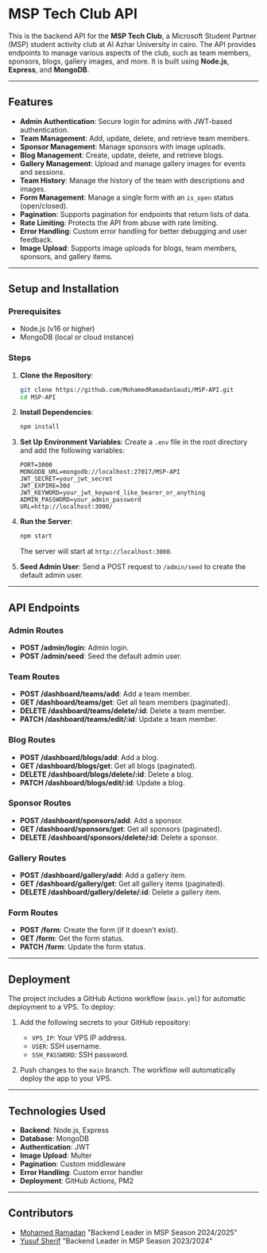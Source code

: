 # MSP Tech Club API

This is the backend API for the **MSP Tech Club**, a Microsoft Student Partner (MSP) student activity club at Al Azhar University in cairo. The API provides endpoints to manage various aspects of the club, such as team members, sponsors, blogs, gallery images, and more. It is built using **Node.js**, **Express**, and **MongoDB**.

---

## Features

- **Admin Authentication**: Secure login for admins with JWT-based authentication.
- **Team Management**: Add, update, delete, and retrieve team members.
- **Sponsor Management**: Manage sponsors with image uploads.
- **Blog Management**: Create, update, delete, and retrieve blogs.
- **Gallery Management**: Upload and manage gallery images for events and sessions.
- **Team History**: Manage the history of the team with descriptions and images.
- **Form Management**: Manage a single form with an `is_open` status (open/closed).
- **Pagination**: Supports pagination for endpoints that return lists of data.
- **Rate Limiting**: Protects the API from abuse with rate limiting.
- **Error Handling**: Custom error handling for better debugging and user feedback.
- **Image Upload**: Supports image uploads for blogs, team members, sponsors, and gallery items.

---

## Setup and Installation

### Prerequisites

- Node.js (v16 or higher)
- MongoDB (local or cloud instance)

### Steps

1. **Clone the Repository**:

   ```bash
   git clone https://github.com/MohamedRamadanSaudi/MSP-API.git
   cd MSP-API
   ```

2. **Install Dependencies**:

   ```bash
   npm install
   ```

3. **Set Up Environment Variables**:
   Create a `.env` file in the root directory and add the following variables:

   ```env
   PORT=3000
   MONGODB_URL=mongodb://localhost:27017/MSP-API
   JWT_SECRET=your_jwt_secret
   JWT_EXPIRE=30d
   JWT_KEYWORD=your_jwt_keyword_like_bearer_or_anything
   ADMIN_PASSWORD=your_admin_password
   URL=http://localhost:3000/
   ```

4. **Run the Server**:

   ```bash
   npm start
   ```

   The server will start at `http://localhost:3000`.

5. **Seed Admin User**:
   Send a POST request to `/admin/seed` to create the default admin user.

---

## API Endpoints

### Admin Routes

- **POST /admin/login**: Admin login.
- **POST /admin/seed**: Seed the default admin user.

### Team Routes

- **POST /dashboard/teams/add**: Add a team member.
- **GET /dashboard/teams/get**: Get all team members (paginated).
- **DELETE /dashboard/teams/delete/:id**: Delete a team member.
- **PATCH /dashboard/teams/edit/:id**: Update a team member.

### Blog Routes

- **POST /dashboard/blogs/add**: Add a blog.
- **GET /dashboard/blogs/get**: Get all blogs (paginated).
- **DELETE /dashboard/blogs/delete/:id**: Delete a blog.
- **PATCH /dashboard/blogs/edit/:id**: Update a blog.

### Sponsor Routes

- **POST /dashboard/sponsors/add**: Add a sponsor.
- **GET /dashboard/sponsors/get**: Get all sponsors (paginated).
- **DELETE /dashboard/sponsors/delete/:id**: Delete a sponsor.

### Gallery Routes

- **POST /dashboard/gallery/add**: Add a gallery item.
- **GET /dashboard/gallery/get**: Get all gallery items (paginated).
- **DELETE /dashboard/gallery/delete/:id**: Delete a gallery item.

### Form Routes

- **POST /form**: Create the form (if it doesn’t exist).
- **GET /form**: Get the form status.
- **PATCH /form**: Update the form status.

---

## Deployment

The project includes a GitHub Actions workflow (`main.yml`) for automatic deployment to a VPS. To deploy:

1. Add the following secrets to your GitHub repository:

   - `VPS_IP`: Your VPS IP address.
   - `USER`: SSH username.
   - `SSH_PASSWORD`: SSH password.

2. Push changes to the `main` branch. The workflow will automatically deploy the app to your VPS.

---

## Technologies Used

- **Backend**: Node.js, Express
- **Database**: MongoDB
- **Authentication**: JWT
- **Image Upload**: Multer
- **Pagination**: Custom middleware
- **Error Handling**: Custom error handler
- **Deployment**: GitHub Actions, PM2

---

## Contributors

- [Mohamed Ramadan](https://github.com/MohamedRamadanSaudi) "Backend Leader in MSP Season 2024/2025"
- [Yusuf Sherif](https://github.com/StylishCS) "Backend Leader in MSP Season 2023/2024"
